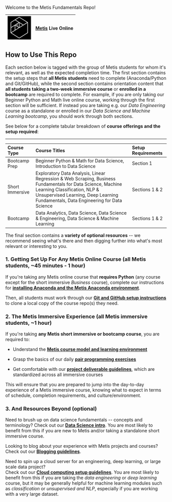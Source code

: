 Welcome to the Metis Fundamentals Repo!


| ![Metis logo](/images/metis.png)      |  [Metis](http://www.thisismetis.com/) Live Online    |
|------|-------|  

## How to Use This Repo

Each section below is tagged with the group of Metis students for whom it's relevant, as well as the expected completion time. The first section contains the setup steps that **all Metis students** need to complete (Anaconda/Python and Git/GitHub), while the second section contains orientation content that **all students taking a two-week immersive course** or **enrolled in a bootcamp** are required to complete. For example, if you are only taking our Beginner Python and Math live online course, working through the first section will be sufficient. If instead you are taking e.g. our *Data Engineering* course as a standalone or enrolled in our *Data Science and Machine Learning bootcamp*, you should work through both sections.

See below for a complete tabular breakdown of **course offerings and the setup required**:

---
| **Course Type** | **Course Titles**   |  **Setup Requirements**  |
|:------|:-------|:-------|
| Bootcamp Prep |  Beginner Python & Math for Data Science, Introduction to Data Science | Section 1 |
| Short Immersive | Exploratory Data Analysis, Linear Regression & Web Scraping, Business Fundamentals for Data Science, Machine Learning Classification, NLP & Unsupervised Learning, Deep Learning Fundamentals, Data Engineering for Data Science| Sections 1 & 2 |
| Bootcamp |  Data Analytics, Data Science, Data Science & Engineering, Data Science & Machine Learning | Sections 1 & 2 |

The final section contains a **variety of optional resources** -- we recommend seeing what's there and then digging further into what's most relevant or interesting to you.   

### 1. Getting Set Up For Any Metis Online Course (all Metis students, ~45 minutes - 1 hour)

If you're taking any Metis online course that **requires Python** (any course except for the short immersive *Business* course),
complete our instructions for [**installing Anaconda and the Metis Anaconda environment**](./anaconda_and_metis_env).

Then, all students must work through our [**Git and GitHub setup instructions**](./git_and_github) to clone
a local copy of the course repo(s) they need.

### 2. The Metis Immersive Experience (all Metis immersive students, ~1 hour) 

If you're taking **any Metis short immersive or bootcamp course**, you are required to:

  - Understand the [**Metis course model and learning environment**](./metis_intro)

  - Grasp the basics of our daily [**pair programming exercises**](./pair_programming_guidelines)

  - Get comfortable with our [**project deliverable guidelines**](./project_deliverable_templates),
  which are standardized across all immersive courses
  
This will ensure that you are prepared to jump into the day-to-day experience of a Metis immersive course, knowing what to expect in terms of schedule, completion requirements, and culture/environment.

### 3. And Resources Beyond (optional)

Need to brush up on data science fundamentals -- concepts and terminology? 
Check out our [**Data Science intro**](./data_science_intro).
You are most likely to benefit from this if you are new to Metis and/or taking a standalone short immersive course. 

Looking to blog about your experience with Metis projects and courses?
Check out our [**Blogging guidelines**](./blog_guidelines).

Need to spin up a cloud server for an engineering, deep learning, 
or large scale data project?  
Check out our [**Cloud computing setup guidelines**](./cloud_computing).
You are most likely to benefit from this if you are taking the *data engineering* or *deep learning* course, but it may be generally helpful for machine learning modules such as *classification* or *unsupervised and NLP*, especially if you are working with a very large dataset. 
